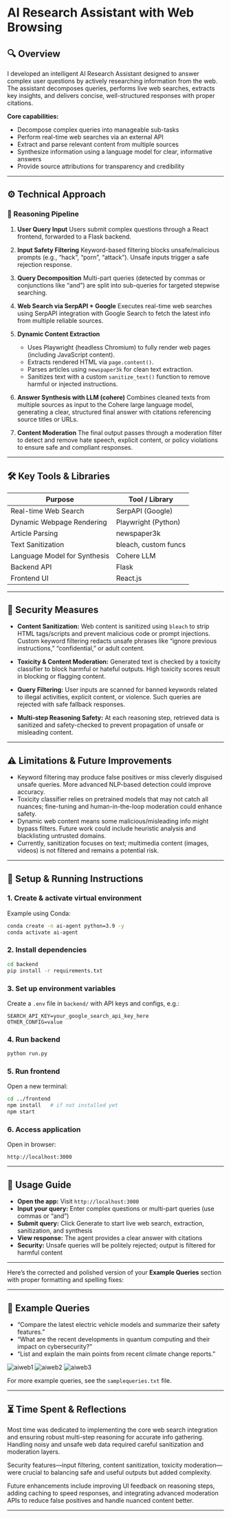 # AI Research Assistant with Web Browsing

## 🔍 Overview

I developed an intelligent AI Research Assistant designed to answer complex user questions by actively researching information from the web. The assistant decomposes queries, performs live web searches, extracts key insights, and delivers concise, well-structured responses with proper citations.

**Core capabilities:**

* Decompose complex queries into manageable sub-tasks
* Perform real-time web searches via an external API
* Extract and parse relevant content from multiple sources
* Synthesize information using a language model for clear, informative answers
* Provide source attributions for transparency and credibility

---

## ⚙️ Technical Approach

### 🧠 Reasoning Pipeline

1. **User Query Input**
   Users submit complex questions through a React frontend, forwarded to a Flask backend.

2. **Input Safety Filtering**
   Keyword-based filtering blocks unsafe/malicious prompts (e.g., “hack”, “porn”, “attack”). Unsafe inputs trigger a safe rejection response.

3. **Query Decomposition**
   Multi-part queries (detected by commas or conjunctions like “and”) are split into sub-queries for targeted stepwise searching.

4. **Web Search via SerpAPI + Google**
   Executes real-time web searches using SerpAPI integration with Google Search to fetch the latest info from multiple reliable sources.

5. **Dynamic Content Extraction**

   * Uses Playwright (headless Chromium) to fully render web pages (including JavaScript content).
   * Extracts rendered HTML via `page.content()`.
   * Parses articles using `newspaper3k` for clean text extraction.
   * Sanitizes text with a custom `sanitize_text()` function to remove harmful or injected instructions.

6. **Answer Synthesis with LLM (cohere)**
   Combines cleaned texts from multiple sources as input to the Cohere large language model, generating a clear, structured final answer with citations referencing source titles or URLs.

7. **Content Moderation**
   The final output passes through a moderation filter to detect and remove hate speech, explicit content, or policy violations to ensure safe and compliant responses.

---

## 🛠️ Key Tools & Libraries

| Purpose                      | Tool / Library       |
| ---------------------------- | -------------------- |
| Real-time Web Search         | SerpAPI (Google)     |
| Dynamic Webpage Rendering    | Playwright (Python)  |
| Article Parsing              | newspaper3k          |
| Text Sanitization            | bleach, custom funcs |
| Language Model for Synthesis | Cohere LLM           |
| Backend API                  | Flask                |
| Frontend UI                  | React.js             |

---

## 🔐 Security Measures

* **Content Sanitization:**
  Web content is sanitized using `bleach` to strip HTML tags/scripts and prevent malicious code or prompt injections. Custom keyword filtering redacts unsafe phrases like “ignore previous instructions,” “confidential,” or adult content.

* **Toxicity & Content Moderation:**
  Generated text is checked by a toxicity classifier to block harmful or hateful outputs. High toxicity scores result in blocking or flagging content.

* **Query Filtering:**
  User inputs are scanned for banned keywords related to illegal activities, explicit content, or violence. Such queries are rejected with safe fallback responses.

* **Multi-step Reasoning Safety:**
  At each reasoning step, retrieved data is sanitized and safety-checked to prevent propagation of unsafe or misleading content.

---

## ⚠️ Limitations & Future Improvements

* Keyword filtering may produce false positives or miss cleverly disguised unsafe queries. More advanced NLP-based detection could improve accuracy.
* Toxicity classifier relies on pretrained models that may not catch all nuances; fine-tuning and human-in-the-loop moderation could enhance safety.
* Dynamic web content means some malicious/misleading info might bypass filters. Future work could include heuristic analysis and blacklisting untrusted domains.
* Currently, sanitization focuses on text; multimedia content (images, videos) is not filtered and remains a potential risk.

---

## 🚀 Setup & Running Instructions

### 1. Create & activate virtual environment

Example using Conda:

```bash
conda create -n ai-agent python=3.9 -y
conda activate ai-agent
```

### 2. Install dependencies

```bash
cd backend
pip install -r requirements.txt
```

### 3. Set up environment variables

Create a `.env` file in `backend/` with API keys and configs, e.g.:

```env
SEARCH_API_KEY=your_google_search_api_key_here
OTHER_CONFIG=value
```

### 4. Run backend

```bash
python run.py
```

### 5. Run frontend

Open a new terminal:

```bash
cd ../frontend
npm install   # if not installed yet
npm start
```

### 6. Access application

Open in browser:

```
http://localhost:3000
```

---

## 📖 Usage Guide

* **Open the app:** Visit `http://localhost:3000`
* **Input your query:** Enter complex questions or multi-part queries (use commas or “and”)
* **Submit query:** Click Generate to start live web search, extraction, sanitization, and synthesis
* **View response:** The agent provides a clear answer with citations
* **Security:** Unsafe queries will be politely rejected; output is filtered for harmful content

---

Here’s the corrected and polished version of your **Example Queries** section with proper formatting and spelling fixes:

---

## 🔎 Example Queries

* “Compare the latest electric vehicle models and summarize their safety features.”
* “What are the recent developments in quantum computing and their impact on cybersecurity?”
* “List and explain the main points from recent climate change reports.”

![aiweb1](https://github.com/user-attachments/assets/6078a329-d49c-423f-bccb-7f56ca7109bb)
![aiweb2](https://github.com/user-attachments/assets/6321ded7-3005-4924-8547-75bf97b04957)
![aiweb3](https://github.com/user-attachments/assets/769a70b9-9e6e-48ee-9d89-735fa0fa1458)

For more example queries, see the `samplequeries.txt` file.

---




## ⏳ Time Spent & Reflections

Most time was dedicated to implementing the core web search integration and ensuring robust multi-step reasoning for accurate info gathering. Handling noisy and unsafe web data required careful sanitization and moderation layers.

Security features—input filtering, content sanitization, toxicity moderation—were crucial to balancing safe and useful outputs but added complexity.

Future enhancements include improving UI feedback on reasoning steps, adding caching to speed responses, and integrating advanced moderation APIs to reduce false positives and handle nuanced content better.

---

